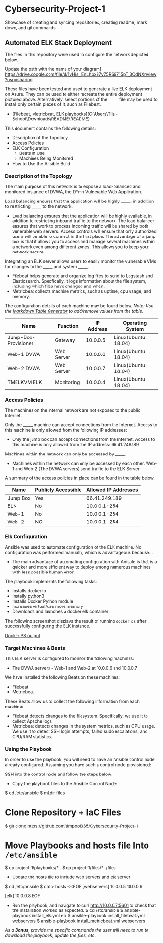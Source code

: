 # Cybersecurity-Project-1
Showcase of creating and syncing repositories, creating readme, mark down, and git commands
## Automated ELK Stack Deployment

The files in this repository were used to configure the network depicted below.

Update the path with the name of your diagram] https://drive.google.com/file/d/1yHjs_iEnLhbx87v75RS9715pT_3CdNXr/view?usp=sharing

These files have been tested and used to generate a live ELK deployment on Azure. They can be used to either recreate the entire deployment pictured above. Alternatively, select portions of the _____ file may be used to install only certain pieces of it, such as Filebeat.

  - [Filebeat, Metricbeat, ELK playbooks](C:\Users\Tiia - School\Downloads\README\README)

This document contains the following details:
- Description of the Topology
- Access Policies
- ELK Configuration
  - Beats in Use
  - Machines Being Monitored
- How to Use the Ansible Build


### Description of the Topology

The main purpose of this network is to expose a load-balanced and monitored instance of DVWA, the D*mn Vulnerable Web Application.

Load balancing ensures that the application will be highly _____, in addition to restricting _____ to the network.
- Load balancing ensures that the application will be highly available, in addition to restricting inbound traffic to the network. The load balancer ensures that work to process incoming traffic will be shared by both vunerable web servers. Access controls will ensure that only authorized users will be able to connect in the first place. The advantage of a jump box is that it allows you to access and manage several machines within a network even among different zones. This allows you to keep your network secure. 

Integrating an ELK server allows users to easily monitor the vulnerable VMs for changes to the _____ and system _____.
- Filebeat helps generate and organize log files to send to Logstash and Elasticsearch. Specfically, it logs information about the file system, including which files have changed and when. 
- Metricbeat collects machine metrics, such as uptime, cpu usage, and memory. 

The configuration details of each machine may be found below.
_Note: Use the [Markdown Table Generator](http://www.tablesgenerator.com/markdown_tables) to add/remove values from the table_.

| Name                 | Function | IP Address | Operating System  |
|----------------------|----------|------------|------------------ |
| Jump-Box-Provisioner |Gateway   | 10.0.0.5   |Linux(Ubuntu 18.04)|           
| Web-1 DVWA           |Web Server| 10.0.0.6   |Linux(Ubuntu 18.04)|
| Web-2 DVWA           |Web Server| 10.0.0.7   |Linux(Ubuntu 18.04)|
| TMELKVM ELK          |Monitoring| 10.0.0.4   |Linux(Ubuntu 18.04)|

### Access Policies

The machines on the internal network are not exposed to the public Internet. 

Only the _____ machine can accept connections from the Internet. Access to this machine is only allowed from the following IP addresses:
- Only the jumb box can accept connections from the Internet. Access to this machine is only allowed from the IP address: 66.41.249.189

Machines within the network can only be accessed by _____.
- Machines within the network can only be accessed by each other. Web-1 and Web-2 (The DVWA servers) send traffic to the ELK Server

A summary of the access policies in place can be found in the table below.

| Name     | Publicly Accessible | Allowed IP Addresses |
|----------|---------------------|----------------------|
| Jump Box | Yes                 | 66.41.249.189        |
| ELK      | No                  | 10.0.0.1-254         |
| Web-1    | No                  | 10.0.0.1-254         |
| Web-2    | NO                  | 10.0.0.1-254         |
### Elk Configuration

Ansible was used to automate configuration of the ELK machine. No configuration was performed manually, which is advantageous because...
- The main advantage of automating configuration with Anisble is that is a quicker and more efficient way to deploy among numerous machines with less possible human error. 

The playbook implements the following tasks:
- Installs docker.io
- Instally python3
- Installs Docker Python module
- Increases virtual/use more memory
- Downloads and launches a docker elk container

The following screenshot displays the result of running `docker ps` after successfully configuring the ELK instance.

[Docker PS output](~/Downloads/README/README/Images)

### Target Machines & Beats
This ELK server is configured to monitor the following machines:
- The DVWA servers - Web-1 and Web-2 at  10.0.0.6 and 10.0.0.7

We have installed the following Beats on these machines:
- Filebeat
- Metricbeat

These Beats allow us to collect the following information from each machine:
- Filebeat detects changes to the filesystem. Specifically, we use it to collect Apache logs
- Metricbeat detects changes in the system metrics, such as CPU usage. We use it to detect SSH login attempts, failed sudo escalations, and CPU/RAM statistics. 

### Using the Playbook
In order to use the playbook, you will need to have an Ansible control node already configured. Assuming you have such a control node provisioned: 

SSH into the control node and follow the steps below:
- Copy the playbook files to the Ansible Control Node:

$ cd /etc/ansible
$ mkdir files
# Clone Repository + IaC Files
$ git clone https://github.com/tlmpool335/Cybersecurity-Project-1
# Move Playbooks and hosts file Into `/etc/ansible`
$ cp project-1/playbooks/* .
$ cp project-1/files/* ./files

- Update the hosts file to include web servers and elk server

$ cd /etc/ansible
$ cat > hosts <<EOF
[webservers]
10.0.0.5
10.0.0.6

[elk]
10.0.0.8
EOF
- Run the playbook, and navigate to curl http://10.0.0.7:5601 to check that the installation worked as expected.
$ cd /etc/ansible
$ ansible-playbook install_elk.yml elk
$ ansible-playbook install_filebeat.yml webservers
$ ansible-playbook install_metricbeat.yml webservers

_As a **Bonus**, provide the specific commands the user will need to run to download the playbook, update the files, etc._
